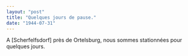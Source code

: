 ```yaml
---
layout: "post"
title: "Quelques jours de pause."
date: "1944-07-31"
---
```


A [Scherfelfsdorf] près de Ortelsburg, nous sommes stationnées pour quelques jours.


<div class="histoire"></div>

<div class="commentaire"></div>